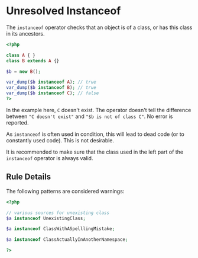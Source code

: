 <!-- Good Practices -->
# Unresolved Instanceof

The `instanceof` operator checks that an object is of a class, or has this class in its ancestors.

```php
<?php

class A { }
class B extends A {}

$b = new B();

var_dump($b instanceof A); // true
var_dump($b instanceof B); // true
var_dump($b instanceof C); // false
?>
```
In the example here, `C` doesn't exist. The operator doesn't tell the difference between `"C doesn't exist"` and `"$b is not of class C"`. No error is reported. 

As `instanceof` is often used in condition, this will lead to dead code (or to constantly used code). This is not desirable. 

It is recommended to make sure that the class used in the left part of the `instanceof` operator is always valid.

## Rule Details

The following patterns are considered warnings:

```php
<?php

// various sources for unexisting class
$a instanceof UnexistingClass;

$a instanceof ClassWithASpelllingMistake;

$a instanceof ClassActuallyInAnotherNamespace;

?>
```

<!--
### Options

## When Not To Use It

## Further Readings
-->

